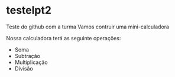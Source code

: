 # testelpt2
Teste do github com a turma
Vamos contruir uma mini-calculadora

Nossa calculadora terá as seguinte operações:
- Soma
- Subtração
- Multiplicação
- Divisão
